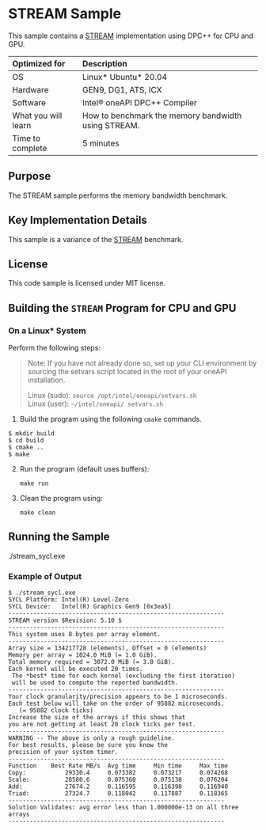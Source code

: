 # STREAM Sample

This sample contains a [STREAM](http://www.cs.virginia.edu/stream/) implementation using DPC++ for CPU and GPU. 


| Optimized for                       | Description
|:---                               |:---
| OS                                | Linux* Ubuntu* 20.04
| Hardware                          | GEN9, DG1, ATS, ICX
| Software                          | Intel&reg; oneAPI DPC++ Compiler
| What you will learn               | How to benchmark the memory bandwidth using STREAM.
| Time to complete                  | 5 minutes


## Purpose
The STREAM sample performs the memory bandwidth benchmark.

## Key Implementation Details 
This sample is a variance of the [STREAM](http://www.cs.virginia.edu/stream/) benchmark.
 
## License  
This code sample is licensed under MIT license. 


## Building the `STREAM` Program for CPU and GPU

### On a Linux* System 

Perform the following steps:

> Note: If you have not already done so, set up your CLI environment by sourcing 
>    the setvars script located in the root of your oneAPI installation.  
>     
>   Linux (sudo): `source /opt/intel/oneapi/setvars.sh`  
>   Linux (user): `~/intel/oneapi/ setvars.sh`  

1. Build the program using the following `cmake` commands. 
``` 
$ mkdir build
$ cd build
$ cmake ..
$ make
```
2. Run the program (default uses buffers):
    ```
    make run
    ```
3. Clean the program using:
    ```
    make clean
    ```

## Running the Sample
./stream_sycl.exe

### Example of Output
```
$ ./stream_sycl.exe
SYCL Platform: Intel(R) Level-Zero
SYCL Device:   Intel(R) Graphics Gen9 [0x3ea5]
-------------------------------------------------------------
STREAM version $Revision: 5.10 $
-------------------------------------------------------------
This system uses 8 bytes per array element.
-------------------------------------------------------------
Array size = 134217728 (elements), Offset = 0 (elements)
Memory per array = 1024.0 MiB (= 1.0 GiB).
Total memory required = 3072.0 MiB (= 3.0 GiB).
Each kernel will be executed 20 times.
 The *best* time for each kernel (excluding the first iteration)
 will be used to compute the reported bandwidth.
-------------------------------------------------------------
Your clock granularity/precision appears to be 1 microseconds.
Each test below will take on the order of 95882 microseconds.
   (= 95882 clock ticks)
Increase the size of the arrays if this shows that
you are not getting at least 20 clock ticks per test.
-------------------------------------------------------------
WARNING -- The above is only a rough guideline.
For best results, please be sure you know the
precision of your system timer.
-------------------------------------------------------------
Function    Best Rate MB/s  Avg time     Min time     Max time
Copy:           29330.4     0.073382     0.073217     0.074268
Scale:          28580.6     0.075360     0.075138     0.076204
Add:            27674.2     0.116595     0.116398     0.116940
Triad:          27324.7     0.118042     0.117887     0.118365
-------------------------------------------------------------
Solution Validates: avg error less than 1.000000e-13 on all three arrays
-------------------------------------------------------------

```
